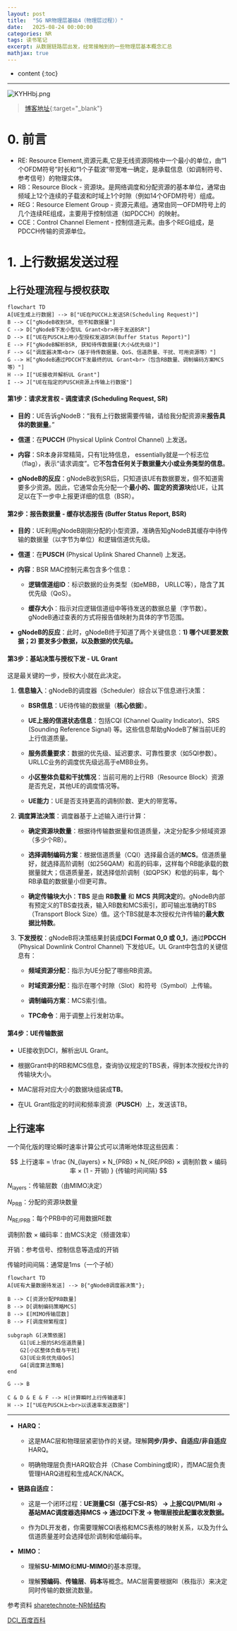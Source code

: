 ```yaml
---
layout: post
title:  "5G NR物理层基础4（物理层过程））"
date:   2025-08-24 00:00:00
categories: NR
tags: 读书笔记
excerpt: 从数据链路层出发，经常接触到的一些物理层基本概念汇总
mathjax: true
---
```

* content
{:toc}
---

![KYHHbj.png](https://s2.ax1x.com/2019/10/23/KYHHbj.png)



> [博客地址](https://dufaxing.com){:target="_blank"}


# 0. 前言

- RE: Resource Element,资源元素,它是无线资源网格中一个最小的单位，由“1个OFDM符号”时长和“1个子载波”带宽唯一确定，是承载信息（如调制符号、参考信号）的物理实体。<br>
- RB：Resource Block - 资源块。是网络调度和分配资源的基本单位，通常由频域上12个连续的子载波和时域上1个时隙（例如14个OFDM符号）组成。<br>
- REG：Resource Element Group - 资源元素组。通常由同一OFDM符号上的几个连续RE组成，主要用于控制信道（如PDCCH）的映射。<br>
- CCE：Control Channel Element - 控制信道元素。由多个REG组成，是PDCCH传输的资源单位。<br>


# 1. 上行数据发送过程

## 上行处理流程与授权获取

```mermaid
flowchart TD
A[UE生成上行数据] --> B["UE在PUCCH上发送SR(Scheduling Request)"]
B --> C["gNodeB收到SR, 但不知数据量"]
C --> D["gNodeB下发小型UL Grant<br>用于发送BSR"]
D --> E["UE在PUSCH上用小型授权发送BSR(Buffer Status Report)"]
E --> F["gNodeB解析BSR, 获知待传数据量(大小&优先级)"]
F --> G["调度器决策<br>（基于待传数据量、QoS、信道质量、干扰、可用资源等）"]
G --> H["gNodeB通过PDCCH下发最终的UL Grant<br>（包含RB数量、调制编码方案MCS等）"]
H --> I["UE接收并解析UL Grant"]
I --> J["UE在指定的PUSCH资源上传输上行数据"]
```

#### 第1步：请求发言权 - 调度请求 (Scheduling Request, SR)

-   **目的**：UE告诉gNodeB：“我有上行数据需要传输，请给我分配资源来**报告具体的数据量**。”
    
-   **信道**：在**PUCCH** (Physical Uplink Control Channel) 上发送。
    
-   **内容**：SR本身非常精简，只有1比特信息， essentially就是一个标志位（flag），表示“请求调度”。它**不包含任何关于数据量大小或业务类型的信息**。
    
-   **gNodeB的反应**：gNodeB收到SR后，只知道该UE有数据要发，但不知道需要多少资源。因此，它通常会先分配一个**最小的、固定的资源块**给UE，让其足以在下一步中上报更详细的信息（BSR）。
    

#### 第2步：报告数据量 - 缓存状态报告 (Buffer Status Report, BSR)

-   **目的**：UE利用gNodeB刚刚分配的小型资源，准确告知gNodeB其缓存中待传输的数据量（以字节为单位）和逻辑信道优先级。
    
-   **信道**：在**PUSCH** (Physical Uplink Shared Channel) 上发送。
    
-   **内容**：BSR MAC控制元素包含多个信息：
    
    -   **逻辑信道组ID**：标识数据的业务类型（如eMBB， URLLC等），隐含了其优先级（QoS）。
        
    -   **缓存大小**：指示对应逻辑信道组中等待发送的数据总量（字节数）。gNodeB通过查表的方式将报告值映射为具体的字节范围。
        
-   **gNodeB的反应**：此时，gNodeB终于知道了两个关键信息：**1) 哪个UE要发数据；2) 要发多少数据，以及数据的优先级。**
    

#### 第3步：基站决策与授权下发 - UL Grant

这是最关键的一步，授权大小就在此决定。

1.  **信息输入**：gNodeB的调度器（Scheduler）综合以下信息进行决策：
    
    -   **BSR信息**：UE待传输的数据量（**核心依据**）。
        
    -   **UE上报的信道状态信息**：包括CQI (Channel Quality Indicator)、SRS (Sounding Reference Signal) 等。这些信息帮助gNodeB了解当前UE的上行信道质量。
        
    -   **服务质量要求**：数据的优先级、延迟要求、可靠性要求（如5QI参数）。URLLC业务的调度优先级远高于eMBB业务。
        
    -   **小区整体负载和干扰情况**：当前可用的上行RB（Resource Block）资源是否充足，其他UE的调度情况等。
        
    -   **UE能力**：UE是否支持更高的调制阶数、更大的带宽等。
        
2.  **调度算法决策**：调度器基于上述输入进行计算：
    
    -   **确定资源块数量**：根据待传输数据量和信道质量，决定分配多少频域资源（多少个RB）。
        
    -   **选择调制编码方案**：根据信道质量（CQI）选择最合适的**MCS**。信道质量好，就选择高阶调制（如256QAM）和高的码率，这样每个RB能承载的数据量就大；信道质量差，就选择低阶调制（如QPSK）和低的码率，每个RB承载的数据量小但更可靠。
        
    -   **确定传输块大小**：**TBS** 是由 **RB数量** 和 **MCS** **共同决定**的。gNodeB内部有预定义的TBS查找表，输入RB数和MCS索引，即可输出准确的TBS（Transport Block Size）值。这个TBS就是本次授权允许传输的**最大数据比特数**。
        
3.  **下发授权**：gNodeB将决策结果封装成**DCI Format 0\_0 或 0\_1**，通过**PDCCH** (Physical Downlink Control Channel) 下发给UE。UL Grant中包含的关键信息有：
    
    -   **频域资源分配**：指示为UE分配了哪些RB资源。
        
    -   **时域资源分配**：指示在哪个时隙（Slot）和符号（Symbol）上传输。
        
    -   **调制编码方案**：MCS索引值。
        
    -   **TPC命令**：用于调整上行发射功率。
        

#### 第4步：UE传输数据

-   UE接收到DCI，解析出UL Grant。
    
-    根据Grant中的RB和MCS信息，查询协议规定的TBS表，得到本次授权允许的传输块大小。
    
-   MAC层将对应大小的数据块组装成**TB**。
    
-   在UL Grant指定的时间和频率资源（**PUSCH**）上，发送该TB。




## 上行速率

一个简化版的理论瞬时速率计算公式可以清晰地体现这些因素：

$$
上行速率 = \frac {N_{layers} × N_{PRB} ×  N_{RE/PRB} ×  调制阶数 × 编码率  × (1 - 开销) } {传输时间间隔}
$$


$N_{\text{layers}}$：传输层数（由MIMO决定）

$N_{\text{PRB}}$：分配的资源块数量

$N_{\text{RE/PRB}}$：每个PRB中的可用数据RE数

调制阶数 × 编码率：由MCS决定（频谱效率）

开销：参考信号、控制信息等造成的开销

传输时间间隔：通常是1ms（一个子帧）


```mermaid
flowchart TD
A[UE有大量数据待发送] --> B{"gNodeB调度器决策"};

B --> C[资源分配PRB数量]
B --> D[调制编码策略MCS]
B --> E[MIMO传输层数]
B --> F[调度频繁程度]

subgraph G[决策依据]
    G1[UE上报的SRS信道质量]
    G2[小区整体负载与干扰]
    G3[UE业务优先级QoS]
    G4[调度算法策略]
end

G --> B

C & D & E & F --> H[计算瞬时上行传输速率]
H --> I["UE在PUSCH上<br>以该速率发送数据"]
```


---

-   **HARQ：**
    
    -   这是MAC层和物理层紧密协作的关键。理解**同步/异步、自适应/非自适应** HARQ。
        
    -   明确物理层负责HARQ软合并（Chase Combining或IR），而MAC层负责管理HARQ进程和生成ACK/NACK。
        
-   **链路自适应：**
    
    -   这是一个闭环过程：**UE测量CSI（基于CSI-RS） -> 上报CQI/PMI/RI -> 基站MAC调度器选择MCS -> 通过DCI下发 -> 物理层按此配置收发数据。**
        
    -   作为DL开发者，你需要理解CQI表格和MCS表格的映射关系，以及为什么信道质量差时会选择低阶调制和低编码率。
        
-   **MIMO：**
    
    -   理解**SU-MIMO**和**MU-MIMO**的基本原理。
        
    -   理解**预编码**、**传输层**、**码本**等概念。MAC层需要根据RI（秩指示）来决定同时传输的数据流数量。




参考资料
[sharetechnote-NR帧结构](https://www.sharetechnote.com/html/5G/5G_FrameStructure.html)

[DCI_百度百科](https://baike.baidu.com/item/DCI/5804273)
